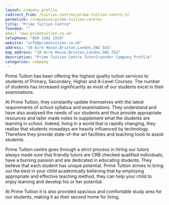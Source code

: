 ```yaml
---
layout: company_profile
redirect_from: /tuition-centres/prime-tuition-centre-5/
permalink: /companies/prime-tuition-centre/
title: "Prime Tuition Centre"
founded: ""
email "www.primetuition.co.uk"
telephone: "020 3302 1524"
website: "info@primetuition.co.uk"
address: "10 Acre House,Brixton,London,SW2 5SG"
map_address: "10 Acre House,Brixton,London,SW2 5SG"
description: "Prime Tuition Centre TutorCruncher Company Profile"
categories: company
---
```

Prime Tuition has been offering the highest quality tuition services to students of Primary, Secondary, Higher and A-Level Courses. The number of students has increased significantly as most of our students excel in their examinations.

At Prime Tuition, they constantly update themselves with the latest requirements of school syllabus and examinations. They understand and have also analysed the needs of our students and thus provide appropriate resources and tailor made notes to supplement what the students are learning in school. Indeed, living in a world that is rapidly changing, they realise that students nowadays are heavily influenced by technology. Therefore they provide state-of-the-art facilities and teaching tools to assist students.

Prime Tuition centre goes through a strict process in hiring our tutors always made sure that friendly tutors are CRB checked qualified individuals, have a burning passion and are dedicated in educating students. They believe that each student has unique potential. Prime Tuition strives to bring out the best in your child academically believing that by employing appropriate and effective teaching method, they can help your child to enjoy learning and develop his or her potential.

At Prime Tuition it is also provided spacious and comfortable study area for our students, making it as their second home for living.